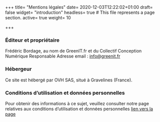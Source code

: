 +++
title= "Mentions légales"
date= 2020-12-03T12:22:02+01:00
draft= false
widget= "introduction"
headless= true  # This file represents a page section.
active= true
weight= 10

+++

### Éditeur et propriétaire
Frédéric Bordage, au nom de GreenIT.fr et du Collectif Conception Numérique Responsable
Adresse email : info@greenit.fr

### Hébergeur

Ce site est hébergé par OVH SAS, situé à Gravelines (France).

### Conditions d’utilisation et données personnelles

Pour obtenir des informations à ce sujet, veuillez consulter notre page relatives aux conditions d’utilisation et données personnelles [lien vers la page](/fr/)
